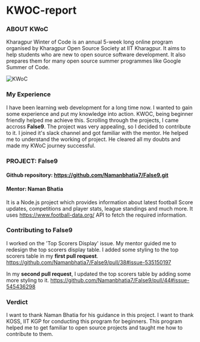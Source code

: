 # KWOC-report

### ABOUT KWoC
Kharagpur Winter of Code is an annual 5-week long online program organised by Kharagpur Open Source Society at IIT Kharagpur. It aims to help students who are new to open source software development. It also prepares them for many open source summer programmes like Google Summer of Code.

![KWoC](https://miro.medium.com/max/637/1*avBtuT1NWH81aQyZPbQRMQ.png)

### My Experience
I have been learning web development for a long time now. I wanted to gain some experience and put my knowledge into action. KWOC, being beginner friendly helped me achieve this. Scrolling through the projects, I came accross **False9**. The project was very appealing, so I decided to contribute to it. I joined it's slack channel and got familiar with the mentor. He helped me to understand the working of project. He cleared all my doubts and made my KWoC journey successful. 

### PROJECT: False9
#### Github repository: https://github.com/Namanbhatia7/False9.git
#### Mentor: Naman Bhatia
It is a Node.js project which provides information about latest football Score updates, competitions and player stats, league standings and much more. It uses https://www.football-data.org/ API to fetch the required information.

### Contributing to False9
I worked on the 'Top Scorers Display' issue. My mentor guided me to redesign the top scorers display table. I added some styling to the top scorers table in my **first pull request**.
https://github.com/Namanbhatia7/False9/pull/38#issue-535150197

In my **second pull request**, I updated the top scorers table by adding some more styling to it.
https://github.com/Namanbhatia7/False9/pull/44#issue-545436298

### Verdict
I want to thank Naman Bhatia for his guidance in this project. I want to thank KOSS, IIT KGP for conducting this program for beginners. This program helped me to get familiar to open source projects and taught me how to contribute to them.
